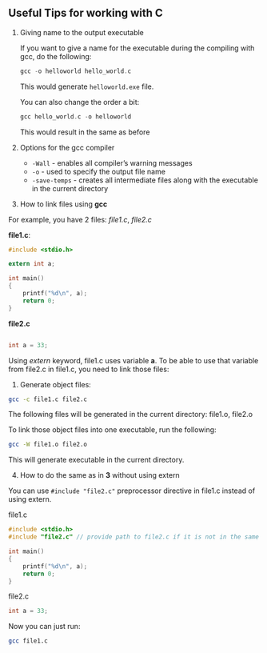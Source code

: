 ## Useful Tips for working with C

1. Giving name to the output executable

    If you want to give a name for the executable during the compiling with gcc, do the following:
    ```c
    gcc -o helloworld hello_world.c
    ```
    This would generate `helloworld.exe` file.

    You can also change the order a bit:
    ```c
    gcc hello_world.c -o helloworld
    ```

    This would result in the same as before

2. Options for the gcc compiler

    - `-Wall` - enables all compiler’s warning messages
    - `-o` - used to specify the output file name
    - `-save-temps` - creates all intermediate files along with the executable in the current directory

3. How to link files using **gcc**

For example, you have 2 files: *file1.c*, *file2.c*

**file1.c**:
```c
#include <stdio.h>

extern int a;

int main()
{
    printf("%d\n", a);
    return 0;
}
```

**file2.c**
```c

int a = 33;
```

Using *extern* keyword, file1.c uses variable **a**. To be able to use that variable from file2.c in file1.c, you need to link those files:

1. Generate object files:

```bash
gcc -c file1.c file2.c
```

The following files will be generated in the current directory: file1.o, file2.o

To link those object files into one executable, run the following:

```bash
gcc -W file1.o file2.o 
```

This will generate executable in the current directory.

4. How to do the same as in **3** without using extern

You can use `#include "file2.c"` preprocessor directive in file1.c instead of using extern.

file1.c
```c
#include <stdio.h>
#include "file2.c" // provide path to file2.c if it is not in the same directory as file1.c

int main()
{
    printf("%d\n", a);
    return 0;
}
```

file2.c

```c
int a = 33;
```

Now you can just run:
```bash
gcc file1.c
```